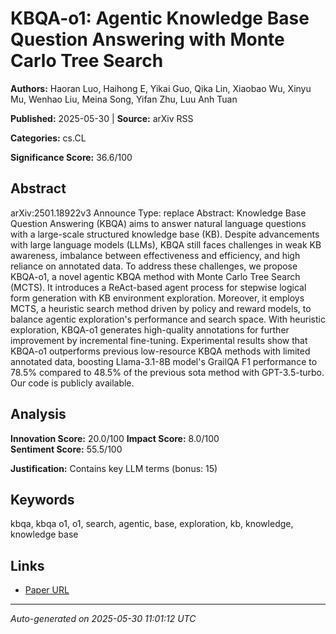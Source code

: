# KBQA-o1: Agentic Knowledge Base Question Answering with Monte Carlo Tree Search

**Authors:** Haoran Luo, Haihong E, Yikai Guo, Qika Lin, Xiaobao Wu, Xinyu Mu, Wenhao Liu, Meina Song, Yifan Zhu, Luu Anh Tuan

**Published:** 2025-05-30 | **Source:** arXiv RSS

**Categories:** cs.CL

**Significance Score:** 36.6/100

## Abstract

arXiv:2501.18922v3 Announce Type: replace 
Abstract: Knowledge Base Question Answering (KBQA) aims to answer natural language questions with a large-scale structured knowledge base (KB). Despite advancements with large language models (LLMs), KBQA still faces challenges in weak KB awareness, imbalance between effectiveness and efficiency, and high reliance on annotated data. To address these challenges, we propose KBQA-o1, a novel agentic KBQA method with Monte Carlo Tree Search (MCTS). It introduces a ReAct-based agent process for stepwise logical form generation with KB environment exploration. Moreover, it employs MCTS, a heuristic search method driven by policy and reward models, to balance agentic exploration's performance and search space. With heuristic exploration, KBQA-o1 generates high-quality annotations for further improvement by incremental fine-tuning. Experimental results show that KBQA-o1 outperforms previous low-resource KBQA methods with limited annotated data, boosting Llama-3.1-8B model's GrailQA F1 performance to 78.5% compared to 48.5% of the previous sota method with GPT-3.5-turbo. Our code is publicly available.

## Analysis

**Innovation Score:** 20.0/100
**Impact Score:** 8.0/100  
**Sentiment Score:** 55.5/100

**Justification:** Contains key LLM terms (bonus: 15)

## Keywords

kbqa, kbqa o1, o1, search, agentic, base, exploration, kb, knowledge, knowledge base

## Links

- [Paper URL](https://arxiv.org/abs/2501.18922)

---
*Auto-generated on 2025-05-30 11:01:12 UTC*
